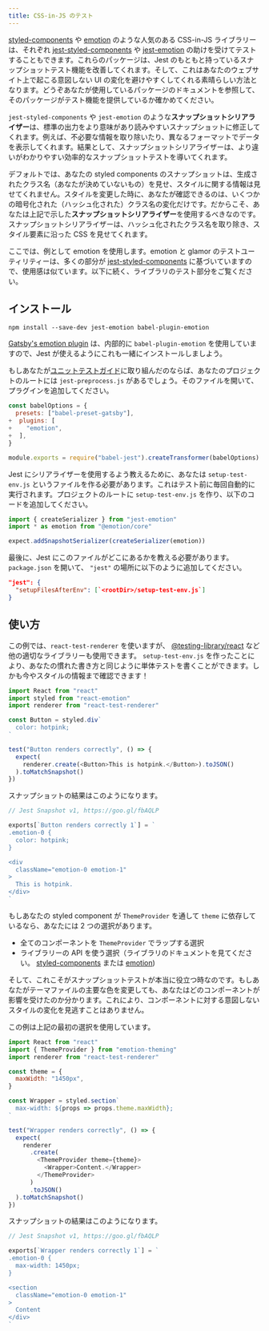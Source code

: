 ```yaml
---
title: CSS-in-JS のテスト
---
```


[styled-components](https://github.com/styled-components/styled-components) や [emotion](https://github.com/emotion-js/emotion) のような人気のある CSS-in-JS ライブラリーは、それぞれ [jest-styled-components](https://github.com/styled-components/jest-styled-components) や [jest-emotion](https://github.com/emotion-js/emotion/tree/master/packages/jest-emotion) の助けを受けてテストすることもできます。これらのパッケージは、Jest のもともと持っているスナップショットテスト機能を改善してくれます。そして、これはあなたのウェブサイト上で起こる意図しない UI の変化を避けやすくしてくれる素晴らしい方法となります。どうぞあなたが使用しているパッケージのドキュメントを参照して、そのパッケージがテスト機能を提供しているか確かめてください。

`jest-styled-components` や `jest-emotion` のような**スナップショットシリアライザー**は、標準の出力をより意味があり読みやすいスナップショットに修正してくれます。例えば、不必要な情報を取り除いたり、異なるフォーマットでデータを表示してくれます。結果として、スナップショットシリアライザーは、より違いがわかりやすい効率的なスナップショットテストを導いてくれます。

デフォルトでは、あなたの styled components のスナップショットは、生成されたクラス名（あなたが決めていないもの）を見せ、スタイルに関する情報は見せてくれません。スタイルを変更した時に、あなたが確認できるのは、いくつかの暗号化された（ハッシュ化された）クラス名の変化だけです。だからこそ、あなたは上記で示した**スナップショットシリアライザー**を使用するべきなのです。スナップショットシリアライザーは、ハッシュ化されたクラス名を取り除き、スタイル要素に沿った CSS を見せてくれます。

ここでは、例として emotion を使用します。emotion と glamor のテストユーティリティーは、多くの部分が [jest-styled-components](https://github.com/styled-components/jest-styled-components) に基づいていますので、使用感は似ています。以下に続く、ライブラリのテスト部分をご覧ください。

## インストール

```shell
npm install --save-dev jest-emotion babel-plugin-emotion
```

[Gatsby's emotion plugin](/packages/gatsby-plugin-emotion/) は、内部的に `babel-plugin-emotion` を使用していますので、Jest が使えるようにこれも一緒にインストールしましよう。

もしあなたが[ユニットテストガイド](/docs/unit-testing)に取り組んだのならば、あなたのプロジェクトのルートには `jest-preprocess.js` があるでしょう。そのファイルを開いて、プラグインを追加してください。

```diff:title=jest-preprocess.js
const babelOptions = {
  presets: ["babel-preset-gatsby"],
+  plugins: [
+    "emotion",
+  ],
}

module.exports = require("babel-jest").createTransformer(babelOptions)
```

Jest にシリアライザーを使用するよう教えるために、あなたは `setup-test-env.js` というファイルを作る必要があります。これはテスト前に毎回自動的に実行されます。プロジェクトのルートに `setup-test-env.js` を作り、以下のコードを追加してください。

```js:title=setup-test-env.js
import { createSerializer } from "jest-emotion"
import * as emotion from "@emotion/core"

expect.addSnapshotSerializer(createSerializer(emotion))
```

最後に、Jest にこのファイルがどこにあるかを教える必要があります。 `package.json` を開いて、 `"jest"` の場所に以下のように追加してください。

```json:title=package.json
"jest": {
  "setupFilesAfterEnv": [`<rootDir>/setup-test-env.js`]
}
```

## 使い方

この例では、`react-test-renderer` を使いますが、 [@testing-library/react](/docs/testing-react-components) など他の適切なライブラリーも使用できます。 `setup-test-env.js` を作ったことにより、あなたの慣れた書き方と同じように単体テストを書くことができます。しかも今やスタイルの情報まで確認できます！

```js:title=src/components/Button.test.js
import React from "react"
import styled from "react-emotion"
import renderer from "react-test-renderer"

const Button = styled.div`
  color: hotpink;
`

test("Button renders correctly", () => {
  expect(
    renderer.create(<Button>This is hotpink.</Button>).toJSON()
  ).toMatchSnapshot()
})
```

スナップショットの結果はこのようになります。

```js
// Jest Snapshot v1, https://goo.gl/fbAQLP

exports[`Button renders correctly 1`] = `
.emotion-0 {
  color: hotpink;
}

<div
  className="emotion-0 emotion-1"
>
  This is hotpink.
</div>
`
```

もしあなたの styled component が `ThemeProvider` を通して `theme` に依存しているなら、あなたには 2 つの選択があります。

- 全てのコンポーネントを `ThemeProvider` でラップする選択
- ライブラリーの API を使う選択（ライブラリのドキュメントを見てください。 [styled-components](https://github.com/styled-components/jest-styled-components#theming) または [emotion](https://github.com/emotion-js/emotion/tree/master/packages/emotion-theming#createbroadcast-function))

そして、これこそがスナップショットテストが本当に役立つ時なのです。もしあなたがテーマファイルの主要な色を変更しても、あなたはどのコンポーネントが影響を受けたのか分かります。これにより、コンポーネントに対する意図しないスタイルの変化を見逃すことはありません。

この例は上記の最初の選択を使用しています。

```js:title=src/components/Wrapper.test.js
import React from "react"
import { ThemeProvider } from "emotion-theming"
import renderer from "react-test-renderer"

const theme = {
  maxWidth: "1450px",
}

const Wrapper = styled.section`
  max-width: ${props => props.theme.maxWidth};
`

test("Wrapper renders correctly", () => {
  expect(
    renderer
      .create(
        <ThemeProvider theme={theme}>
          <Wrapper>Content.</Wrapper>
        </ThemeProvider>
      )
      .toJSON()
  ).toMatchSnapshot()
})
```

スナップショットの結果はこのようになります。

```js
// Jest Snapshot v1, https://goo.gl/fbAQLP

exports[`Wrapper renders correctly 1`] = `
.emotion-0 {
  max-width: 1450px;
}

<section
  className="emotion-0 emotion-1"
>
  Content
</div>
`
```
